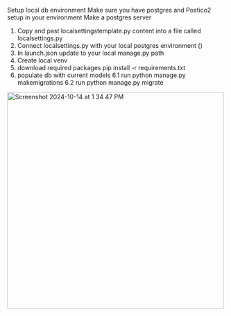Setup local db environment
Make sure you have postgres and Postico2 setup in your environment
Make a postgres server
1. Copy and past localsettingstemplate.py content into a file called localsettings.py
2. Connect localsettings.py with your local postgres environment ()
3. In launch.json update to your local manage.py path
4. Create local venv
5. download required packages pip install -r requirements.txt
6. populate db with current models
    6.1 run python manage.py makemigrations
    6.2 run python manage.py migrate
<img width="499" alt="Screenshot 2024-10-14 at 1 34 47 PM" src="https://github.com/user-attachments/assets/8e129ab6-e913-4964-9eb4-cb85870ad362">
